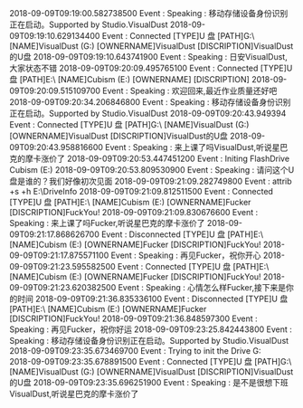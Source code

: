 2018-09-09T09:19:00.582738500 Event : Speaking : 移动存储设备身份识别正在启动。Supported by Studio.VisualDust
2018-09-09T09:19:10.629134400 Event : Connected     [TYPE]U 盘     [PATH]G:\     [NAME]VisualDust (G:)     [OWNERNAME]VisualDust     [DISCRIPTION]VisualDust的U盘
2018-09-09T09:19:10.643741900 Event : Speaking : 日安VisualDust,大家状态不错
2018-09-09T09:20:09.495765100 Event : Connected     [TYPE]U 盘     [PATH]E:\     [NAME]Cubism (E:)     [OWNERNAME]     [DISCRIPTION]
2018-09-09T09:20:09.515109700 Event : Speaking : 欢迎回来,最近作业质量还好吧
2018-09-09T09:20:34.206846800 Event : Speaking : 移动存储设备身份识别正在启动。Supported by Studio.VisualDust
2018-09-09T09:20:43.949394 Event : Connected     [TYPE]U 盘     [PATH]G:\     [NAME]VisualDust (G:)     [OWNERNAME]VisualDust     [DISCRIPTION]VisualDust的U盘
2018-09-09T09:20:43.958816600 Event : Speaking : 来上课了吗VisualDust,听说星巴克的摩卡涨价了
2018-09-09T09:20:53.447451200 Event : Initing FlashDrive Cubism (E:)
2018-09-09T09:20:53.809530900 Event : Speaking : 请问这个U盘是谁的？我们好像初次见面
2018-09-09T09:21:09.282749800 Event : attrib +s +h E:\DriveInfo
2018-09-09T09:21:09.812511500 Event : Connected     [TYPE]U 盘     [PATH]E:\     [NAME]Cubism (E:)     [OWNERNAME]Fucker     [DISCRIPTION]FuckYou!
2018-09-09T09:21:09.830676600 Event : Speaking : 来上课了吗Fucker,听说星巴克的摩卡涨价了
2018-09-09T09:21:17.868626700 Event : Disconnected     [TYPE]U 盘     [PATH]E:\     [NAME]Cubism (E:)     [OWNERNAME]Fucker     [DISCRIPTION]FuckYou!
2018-09-09T09:21:17.875571100 Event : Speaking : 再见Fucker，祝你开心
2018-09-09T09:21:23.595582500 Event : Connected     [TYPE]U 盘     [PATH]E:\     [NAME]Cubism (E:)     [OWNERNAME]Fucker     [DISCRIPTION]FuckYou!
2018-09-09T09:21:23.620382500 Event : Speaking : 心情怎么样Fucker,接下来是你的时间
2018-09-09T09:21:36.835336100 Event : Disconnected     [TYPE]U 盘     [PATH]E:\     [NAME]Cubism (E:)     [OWNERNAME]Fucker     [DISCRIPTION]FuckYou!
2018-09-09T09:21:36.848597300 Event : Speaking : 再见Fucker，祝你好运
2018-09-09T09:23:25.842443800 Event : Speaking : 移动存储设备身份识别正在启动。Supported by Studio.VisualDust
2018-09-09T09:23:35.673469700 Event : Trying to init the Drive G:\
2018-09-09T09:23:35.678891500 Event : Connected     [TYPE]U 盘     [PATH]G:\     [NAME]VisualDust (G:)     [OWNERNAME]VisualDust     [DISCRIPTION]VisualDust的U盘
2018-09-09T09:23:35.696251900 Event : Speaking : 是不是很想下班VisualDust,听说星巴克的摩卡涨价了
